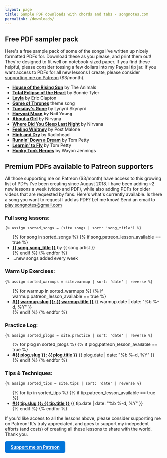 ```yaml
---
layout: page
title: Sample PDF downloads with chords and tabs - songnotes.com
permalink: /downloads/
---
```


  <!-- <div style="background: #FFA; padding: 16px; margin: 24px auto; max-width: 480px;">
    <p style="margin: 0;"><strong>Psst... I just launched a Patreon page!</strong> Get print-friendly PDFs for each new lesson I make for only $3/month. <a href="https://www.patreon.com/songnotes">Learn more »</a></p>
  </div> -->

## Free PDF sampler pack

Here's a free sample pack of some of the songs I've written up nicely formatted PDFs for. Download these as you please, and print them out! They're designed to fit well on notebook-sized paper. If you find these helpful, please consider tossing a few dollars into my Paypal tip jar. If you want access to PDFs for all new lessons I create, please consider [supporting me on Patreon](https://www.patreon.com/songnotes) ($3/month).

<ul>
  <li><strong><a href="/printables/[Animals] House of the Rising Sun.pdf">House of the Rising Sun</a></strong> by The Animals</li>
  <li><strong><a href="/printables/[Bonnie Tyler] Total Eclipse of the Heart.pdf">Total Eclipse of the Heart</a></strong> by Bonnie Tyler</li>
  <li><strong><a href="/printables/[Eric Clapton] Layla.pdf">Layla</a></strong> by Eric Clapton</li>
  <li><strong><a href="/printables/[Game of Thrones] Theme Song.pdf">Game of Thrones</a></strong> theme song</li>
  <!-- <li><strong><a href="/printables/[Guy Clark] L.A. Freeway.pdf">LA Freeway</a></strong> by Guy Clark</li> -->
  <!-- <li><strong><a href="/printables/[Johnny Cash] Sunday Morning Coming Down.pdf">Sunday Morning Coming Down</a></strong> by Johnny Cash</li> -->
  <!-- <li><strong><a href="/printables/[Loggins and Messina] Dannys Song.pdf">Danny's Song</a></strong> by Loggins and Messina</li> -->
  <li><strong><a href="/printables/[Lynyrd Skynyrd] Tuesdays Gone.pdf">Tuesday's Gone</a></strong> by Lynyrd Skynyrd</li>
  <li><strong><a href="/printables/[Neil Young] Harvest Moon.pdf">Harvest Moon</a></strong> by Neil Young</li>
  <li><strong><a href="/printables/[Nirvana] About a Girl.pdf">About a Girl</a></strong> by Nirvana</li>
  <li><strong><a href="/printables/[Nirvana] Where Did You Sleep Last Night.pdf">Where Did You Sleep Last Night</a></strong> by Nirvana</li>
  <li><strong><a href="/printables/[Post Malone] Feeling Whitney.pdf">Feeling Whitney</a></strong> by Post Malone</li>
  <li><strong><a href="/printables/[Radiohead] High and Dry.pdf">High and Dry</a></strong> by Radiohead</li>
  <li><strong><a href="/printables/[Tom Petty] Runnin Down a Dream.pdf">Runnin' Down a Dream</a></strong> by Tom Petty</li>
  <li><strong><a href="/printables/[Tom Petty] Learnin to Fly.pdf">Learnin' to Fly</a></strong> by Tom Petty</li>
  <li><strong><a href="/printables/[Waylon Jennings] Honky Tonk Heroes.pdf">Honky Tonk Heroes</a></strong> by Wayon Jennings</li>
</ul>

## Premium PDFs available to Patreon supporters

All those supporting me on Patreon ($3/month) have access to this growing list of PDFs I've been creating since August 2018. I have been adding ~2 new lessons a week (video and PDF), while also adding PDFs for older videos that are requested by fans. Here's what's currently available. Is there a song you want to request I add as PDF? Let me know! Send an email to play.songnotes@gmail.com

### Full song lessons:

    {% assign sorted_songs = (site.songs | sort: 'song_title') %}
<ul>
    {% for song in sorted_songs %}
      {% if song.patreon_lesson_available == true %}
<li><strong><a href="{{song.patreon_lesson_url}}">{{ song.song_title }}</a></strong> <span class="small">by {{ song.artist }}</span></li>
      {% endif %}
    {% endfor %}
    <li>...new songs added every week</li>
</ul>

### Warm Up Exercises:

    {% assign sorted_warmups = site.warmup | sort: 'date' | reverse %}
<ul>
    {% for warmup in sorted_warmups %}
      {% if warmup.patreon_lesson_available == true %}
<li><strong><a href="{{warmup.patreon_lesson_url}}">#{{ warmup.slug }}: {{ warmup.title }}</a></strong> <span class="small">{{ warmup.date | date: "%b %-d, %Y" }}</span></li>
      {% endif %}
    {% endfor %}
</ul>

### Practice Log:

    {% assign sorted_plogs = site.practice | sort: 'date' | reverse %}
<ul>
    {% for plog in sorted_plogs %}
      {% if plog.patreon_lesson_available == true %}
<li><strong><a href="{{plog.patreon_lesson_url}}">#{{ plog.slug }}: {{ plog.title }}</a></strong> <span class="small">{{ plog.date | date: "%b %-d, %Y" }}</span></li>
      {% endif %}
    {% endfor %}
</ul>

### Tips & Techniques:

    {% assign sorted_tips = site.tips | sort: 'date' | reverse %}
<ul>
    {% for tip in sorted_tips %}
      {% if tip.patreon_lesson_available == true %}
<li><strong><a href="{{tip.patreon_lesson_url}}">#{{ tip.slug }}: {{ tip.title }}</a></strong> <span class="small">{{ tip.date | date: "%b %-d, %Y" }}</span></li>
      {% endif %}
    {% endfor %}
</ul>


If you'd like access to all the lessons above, please consider supporting me on Patreon! It's truly appreciated, and goes to support my indepedent efforts (and costs) of creating all these lessons to share with the world. Thank you.

<a style="display: inline-block; padding: 10px 18px; background: #0074D9; font-weight: bold; color: white; border-radius: 5px;" href="http://patreon.com/songnotes">Support me on Patreon</a>
